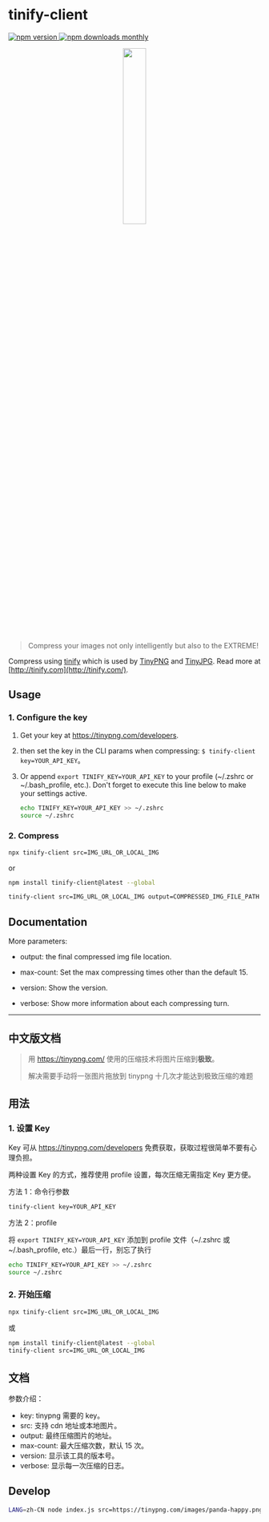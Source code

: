 # tinify-client

<p>
  <a href="https://www.npmjs.com/package/tinify-client">
    <img src="https://img.shields.io/npm/v/tinify-client.svg" alt="npm version" />
  </a>
  <a href="https://github.com/legend80s/tinify-client">
    <img src="https://img.shields.io/npm/dm/tinify-client.svg" alt="npm downloads monthly" />
  </a>
</p>

<p align="center"><img src="https://tinypng.com/images/panda-happy.png" width="30%" /></p>

> Compress your images not only intelligently but also to the EXTREME!

Compress using [tinify](https://www.npmjs.com/package/tinify) which is used by [TinyPNG](https://tinypng.com/) and [TinyJPG](https://tinyjpg.com/). Read more at [http://tinify.com](http://tinify.com/).

## Usage

### 1. Configure the key

1. Get your key at https://tinypng.com/developers.
2. then set the key in the CLI params when compressing: `$ tinify-client key=YOUR_API_KEY`。

3. Or append `export TINIFY_KEY=YOUR_API_KEY` to your profile (~/.zshrc or ~/.bash_profile, etc.). Don't forget to execute this line below to make your settings active.

   ```sh
   echo TINIFY_KEY=YOUR_API_KEY >> ~/.zshrc
   source ~/.zshrc
   ```

### 2. Compress

```sh
npx tinify-client src=IMG_URL_OR_LOCAL_IMG
```

or

```sh
npm install tinify-client@latest --global
```

```sh
tinify-client src=IMG_URL_OR_LOCAL_IMG output=COMPRESSED_IMG_FILE_PATH
```

## Documentation

More parameters:

- output: the final compressed img file location.

- max-count: Set the max compressing times other than the default 15.
- version: Show the version.
- verbose: Show more information about each compressing turn.

---

## 中文版文档

> 用 https://tinypng.com/ 使用的压缩技术将图片压缩到**极致**。
>
> 解决需要手动将一张图片拖放到 tinypng 十几次才能达到极致压缩的难题

## 用法

### 1. 设置 Key

Key 可从 https://tinypng.com/developers 免费获取，获取过程很简单不要有心理负担。

两种设置 Key 的方式，推荐使用 profile 设置，每次压缩无需指定 Key 更方便。

方法 1：命令行参数

```sh
tinify-client key=YOUR_API_KEY
```

方法 2：profile

将 `export TINIFY_KEY=YOUR_API_KEY` 添加到 profile 文件（~/.zshrc 或 ~/.bash_profile, etc.）最后一行，别忘了执行

```sh
echo TINIFY_KEY=YOUR_API_KEY >> ~/.zshrc
source ~/.zshrc
```

### 2. 开始压缩

```sh
npx tinify-client src=IMG_URL_OR_LOCAL_IMG
```

或

```sh
npm install tinify-client@latest --global
tinify-client src=IMG_URL_OR_LOCAL_IMG
```

## 文档

参数介绍：

- key: tinypng 需要的 key。
- src: 支持 cdn 地址或本地图片。
- output: 最终压缩图片的地址。
- max-count: 最大压缩次数，默认 15 次。
- version: 显示该工具的版本号。
- verbose: 显示每一次压缩的日志。

## Develop

```sh
LANG=zh-CN node index.js src=https://tinypng.com/images/panda-happy.png max-count=1
```
